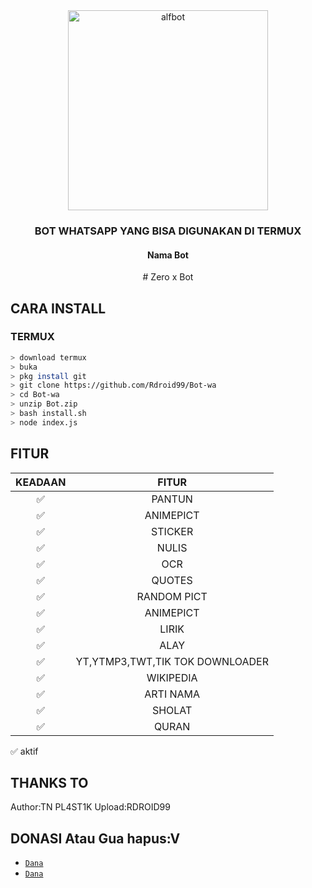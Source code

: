 <div align="center">
    <img alt="alfbot" src ="https://user-images.githubusercontent.com/75715231/101639693-2d879b80-3a62-11eb-9416-4ec708b32442.jpg" width="320">
    <h3> BOT WHATSAPP YANG BISA DIGUNAKAN DI TERMUX </h3>
    <h4>Nama Bot</h4>
# 
    Zero x Bot
</div>


## CARA INSTALL

### TERMUX
```bash
> download termux
> buka
> pkg install git
> git clone https://github.com/Rdroid99/Bot-wa
> cd Bot-wa
> unzip Bot.zip
> bash install.sh
> node index.js
```


## FITUR

| KEADAAN       |               FITUR     |
| :-----------: | :--------------------------------:  |
|       ✅       |    PANTUN                         |
|       ✅       | ANIMEPICT                         |
|       ✅       | STICKER                           |
|       ✅       | NULIS 
|       ✅       | OCR                               |
|       ✅       | QUOTES                            |
|       ✅       | RANDOM PICT                       |
|       ✅       | ANIMEPICT                         |
|       ✅       | LIRIK                             |
|       ✅       | ALAY                              |
|       ✅       | YT,YTMP3,TWT,TIK TOK DOWNLOADER   |
|       ✅       | WIKIPEDIA                         |
|       ✅       | ARTI NAMA                         |
|       ✅       | SHOLAT                            |
|       ✅       | QURAN                             |

✅ aktif


## THANKS TO
Author:TN PL4ST1K
Upload:RDROID99
## DONASI Atau Gua hapus:V
* [`Dana`](0881023315543)
* [`Dana`](085700925421)
